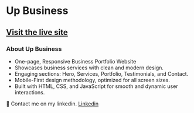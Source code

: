 # Up Business
## <a href="https://adityamamta.github.io/Up-business/" target="_blank">Visit the live site</a>
### About Up Business

- One-page, Responsive Business Portfolio Website
- Showcases business services with clean and modern design.
- Engaging sections: Hero, Services, Portfolio, Testimonials, and Contact.
- Mobile-First design methodology, optimized for all screen sizes.
- Built with HTML, CSS, and JavaScript for smooth and dynamic user interactions.

💼 Contact me on my linkedin. [Linkedin](https://www.linkedin.com/in/adityamamta/)
